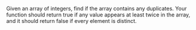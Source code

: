 
Given an array of integers, find if the array contains any duplicates. Your function should return true if any value appears at least twice in the array, and it should return false if every element is distinct.